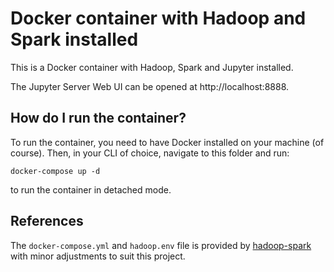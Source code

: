 # Docker container with Hadoop and Spark installed
This is a Docker container with Hadoop, Spark and Jupyter installed.

The Jupyter Server Web UI can be opened at http://localhost:8888.

## How do I run the container?
To run the container, you need to have Docker installed on your machine (of course). Then, in your CLI of choice, navigate to this folder and run:
```
docker-compose up -d
```
to run the container in detached mode.

## References
The `docker-compose.yml` and `hadoop.env` file is provided by [hadoop-spark](https://github.com/OneCricketeer/docker-stacks/tree/master/hadoop-spark) with minor adjustments to suit this project.